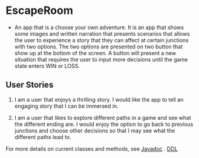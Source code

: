# EscapeRoom

* An app that is a choose your own adventure. It is an app that shows some images and written narration that presents scenarios that allows the user to experience a story that they can affect at certain junctions with two options. The two options are presented on two button that show up at the bottom of the screen. A button will present a new situation that requires the user to input more decisions until the game state enters WIN or LOSS.

## User Stories

1. I am a user that enjoys a thrilling story. I would like the app to tell an engaging story that I can be immersed in.

2. I am a user that likes to explore different paths in a game and see what the different ending are. I would enjoy the option to go back to previous junctions and choose other decisions so that I may see what the different paths lead to.

For more details on current classes and methods, see [Javadoc](docs/api/) .
[DDL](docs/ddl.md)